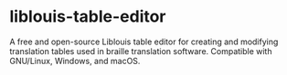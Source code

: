 # liblouis-table-editor
A free and open-source Liblouis table editor for creating and modifying translation tables used in braille translation software. Compatible with GNU/Linux, Windows, and macOS.
